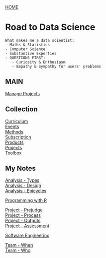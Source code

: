 [HOME](https://tane-rs.github.io)

# Road to Data Science

    What makes me a data scientist: 
    - Maths & Statistics    
    - Computer Science  
    - Substantive Experties  
    - QUESTIONS FIRST:  
       - Curiosity & Enthusiasm
       - Empathy & Sympathy for users' problems

## MAIN
[Manage Projects](main/manage-projects.md)

## Collection
[Curriculum](collection/curriculum.md)  
[Events](collection/events.md)  
[Methods](collection/methods.md)  
[Subscription](collection/subscription.md)  
[Products](collection/products.md)  
[Projects](collection/projects.md)  
[Toolbox](collection/toolbox.md)  

## My Notes
[Analysis - Types](my-notes/analysis-design.md)  
[Analysis - Design](my-notes/analysis-design.md)  
[Analysis - Epicycles](my-notes/analysis-epicycles.md) 

[Programming with R](my-notes/programming-with-R.md)   
  
[Project - Prejudge](my-notes/project-prejudge.md)  
[Project - Process](my-notes/project-process.md)  
[Project - Outputs](my-notes/project-outputs.md)   
[Project - Assessment](my-notes/project-assessment.md)

[Software Engineering](my-notes/software-engineering.md)  

[Team - When](my-notes/team-when.md)  
[Team - Who](my-notes/team-who.md)

